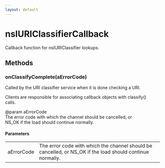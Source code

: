 ```yaml
---
layout: default
---
```


# nsIURIClassifierCallback #
  
Callback function for nsIURIClassifier lookups.  
  

## Methods ##

### onClassifyComplete(aErrorCode) ###
  
Called by the URI classifier service when it is done checking a URI.  
  
Clients are responsible for associating callback objects with classify()  
calls.  
  
@param aErrorCode  
       The error code with which the channel should be cancelled, or  
       NS_OK if the load should continue normally.  
  

#### Parameters ####

<table>

<tr>
<td>aErrorCode</td>
<td>       The error code with which the channel should be cancelled, or  
       NS_OK if the load should continue normally.  
</td>
</tr>

</table>
